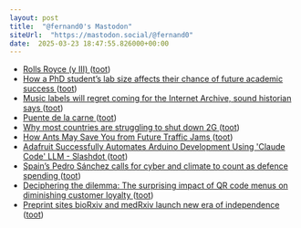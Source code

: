 ```yaml
---
layout: post
title:  "@fernand0's Mastodon"
siteUrl:  "https://mastodon.social/@fernand0"
date:  2025-03-23 18:47:55.826000+00:00
---
```

*  [Rolls Royce (y III) ](https://avecesunafoto.wordpress.com/2025/03/23/rolls-royce-y-iii) ([toot](https://mastodon.social/@fernand0/114213235970866293))
*  [How a PhD student’s lab size affects their chance of future academic success ](https://www.nature.com/articles/d41586-025-00644-) ([toot](https://mastodon.social/@fernand0/114213229302060864))
*  [Music labels will regret coming for the Internet Archive, sound historian says ](https://arstechnica.com/tech-policy/2025/03/music-labels-will-regret-coming-for-the-internet-archive-sound-historian-says) ([toot](https://mastodon.social/@fernand0/114212968728832200))
*  [Puente de la carne ](https://www.flickr.com/photos/fernand0/54374724896) ([toot](https://mastodon.social/@fernand0/114212623467388137))
*  [Why most countries are struggling to shut down 2G ](https://restofworld.org/2025/shutting-down-2g-networks-phones-obsolete) ([toot](https://mastodon.social/@fernand0/114212602058788960))
*  [How Ants May Save You from Future Traffic Jams ](https://www.scientificamerican.com/article/how-ants-may-save-you-from-future-traffic-jams) ([toot](https://mastodon.social/@fernand0/114212513910948052))
*  [Adafruit Successfully Automates Arduino Development Using 'Claude Code' LLM - Slashdot ](https://hardware.slashdot.org/story/25/03/10/0054257/adafruit-successfully-automates-arduino-development-using-claude-code-ll) ([toot](https://mastodon.social/@fernand0/114211763098012596))
*  [Spain’s Pedro Sánchez calls for cyber and climate to count as defence spending ](https://www.ft.com/content/7f18888b-fa02-444c-807d-da79d38bc18) ([toot](https://mastodon.social/@fernand0/114211569885510496))
*  [Deciphering the dilemma: The surprising impact of QR code menus on diminishing customer loyalty   ](https://www.sciencedirect.com/science/article/abs/pii/S1447677024001190) ([toot](https://mastodon.social/@fernand0/114211235730262828))
*  [Preprint sites bioRxiv and medRxiv launch new era of independence ](https://www.nature.com/articles/d41586-025-00762-) ([toot](https://mastodon.social/@fernand0/114211059517194435))
